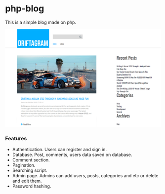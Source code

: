 # php-blog
This is a simple blog made on php.

<img src="./Screenshot 2021-01-25 001632.png" />


### Features

- Authentication. Users can register and sign in.
- Database. Post, comments, users data saved on database.
- Comment section.
- Pagination.
- Searching script.
- Admin page. Admins can add users, posts, categories and etc or delete and edit them.
- Password hashing.
